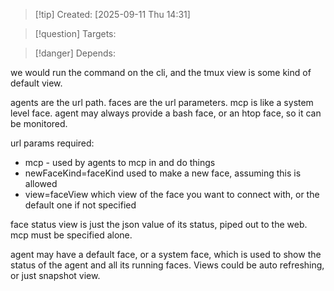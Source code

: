 
>[!tip] Created: [2025-09-11 Thu 14:31]

>[!question] Targets: 

>[!danger] Depends: 

we would run the command on the cli, and the tmux view is some kind of default view.

agents are the url path.
faces are the url parameters.
mcp is like a system level face.
agent may always provide a bash face, or an htop face, so it can be monitored.

url params required:
- mcp - used by agents to mcp in and do things
- newFaceKind=faceKind used to make a new face, assuming this is allowed
- view=faceView which view of the face you want to connect with, or the default one if not specified


face status view is just the json value of its status, piped out to the web.
mcp must be specified alone.

agent may have a default face, or a system face, which is used to show the status of the agent and all its running faces.  Views could be auto refreshing, or just snapshot view.